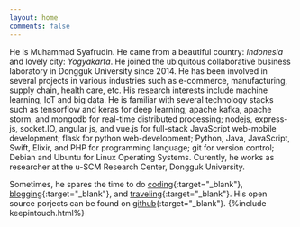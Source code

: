 ```yaml
---
layout: home
comments: false
---
```


He is Muhammad Syafrudin. He came from a beautiful country: *Indonesia* and lovely city: *Yogyakarta*. He joined the ubiquitous collaborative business laboratory in Dongguk University since 2014. He has been involved in several projects in various industries such as e-commerce, manufacturing, supply chain, health care, etc. His research interests include machine learning, IoT and big data. He is familiar with several technology stacks such as tensorflow and keras for deep learning; apache kafka, apache storm, and mongodb for real-time distributed processing; nodejs, express-js, socket.IO, angular js, and vue.js for full-stack JavaScript web-mobile development; flask for python web-development; Python, Java, JavaScript, Swift, Elixir, and PHP for programming language; git for version control; Debian and Ubuntu for Linux Operating Systems. Curently, he works as researcher at the u-SCM Research Center, Dongguk University.

Sometimes, he spares the time to do [coding](https://github.com/justudin){:target="_blank"}, [blogging](/blog){:target="_blank"}, and [traveling](https://www.instagram.com/justudin){:target="_blank"}. His open source porjects can be found on [github](https://github.com/justudin){:target="_blank"}. 
{%include keepintouch.html%}





